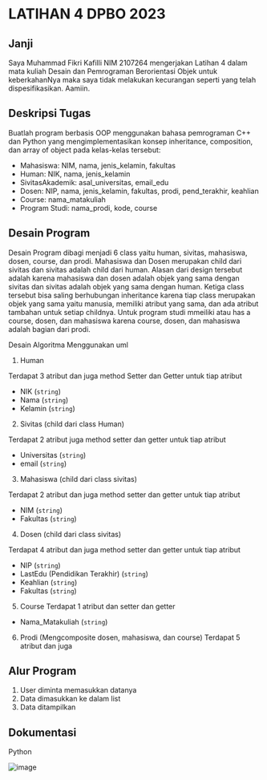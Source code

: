 # LATIHAN 4 DPBO 2023

## Janji
 Saya Muhammad Fikri Kafilli NIM 2107264 mengerjakan Latihan 4 dalam mata kuliah Desain dan Pemrograman Berorientasi Objek untuk keberkahanNya maka saya tidak melakukan kecurangan seperti yang telah dispesifikasikan. Aamiin.

## Deskripsi Tugas
Buatlah program berbasis OOP menggunakan bahasa pemrograman C++ dan Python  yang mengimplementasikan konsep inheritance, composition, dan array of object pada kelas-kelas tersebut:
* Mahasiswa: NIM, nama, jenis_kelamin, fakultas
* Human: NIK, nama, jenis_kelamin
* SivitasAkademik: asal_universitas, email_edu
* Dosen: NIP, nama, jenis_kelamin, fakultas, prodi, pend_terakhir, keahlian
* Course: nama_matakuliah
* Program Studi: nama_prodi, kode, course

## Desain Program
Desain Program dibagi menjadi 6 class yaitu human, sivitas, mahasiswa, dosen, course, dan prodi. Mahasiswa dan Dosen merupakan child dari sivitas dan sivitas adalah child dari human. Alasan dari design tersebut adalah karena mahasiswa dan dosen adalah objek yang sama dengan sivitas dan sivitas adalah objek yang sama dengan human. Ketiga class tersebut bisa saling berhubungan inheritance karena tiap class merupakan objek yang sama yaitu manusia, memiliki atribut yang sama, dan ada atribut tambahan untuk setiap childnya. Untuk program studi mmeiliki atau has a course, dosen, dan mahasiswa karena course, dosen, dan mahasiswa adalah bagian dari prodi.

Desain Algoritma Menggunakan uml





1. Human

  Terdapat 3 atribut dan juga method Setter dan Getter untuk tiap atribut
  * NIK (`string`)
  * Nama (`string`)
  * Kelamin (`string`) 

  
2. Sivitas (child dari class Human)

  Terdapat 2 atribut  juga method setter dan getter untuk tiap atribut
  * Universitas (`string`)
  * email (`string`)
 
3. Mahasiswa (child dari class sivitas)

  Terdapat 2 atribut dan juga method setter dan getter untuk tiap atribut
  * NIM (`string`)
  * Fakultas (`string`)

4. Dosen (child dari class sivitas)

  Terdapat 4 atribut dan juga method setter dan getter untuk tiap atribut
  * NIP (`string`)
  * LastEdu (Pendidikan Terakhir) (`string`)
  * Keahlian (`string`)
  * Fakultas (`string`)

5. Course 
  Terdapat 1 atribut dan setter dan getter
  * Nama_Matakuliah (`string`)

6. Prodi (Mengcomposite dosen, mahasiswa, dan course)
  Terdapat 5 atribut dan juga
  
 ## Alur Program
 
1. User diminta memasukkan datanya
2. Data dimasukkan ke dalam list 
3. Data ditampilkan 
 
 ## Dokumentasi
 
 Python
 
 ![image](https://user-images.githubusercontent.com/100756191/222200782-97e3c456-fff0-4895-bd63-4850bc5d64e3.png)






